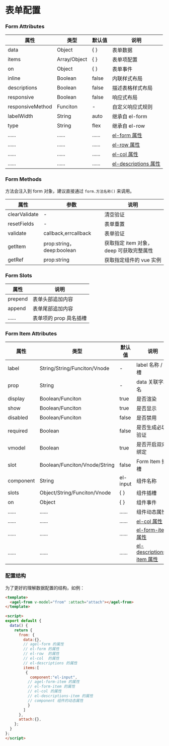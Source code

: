 # 表单配置

### Form Attributes


| 属性        | 类型         | 默认值  | 说明                                   | 
| ----------- | ------------ | ------ | ------------------------------------  |
| data        | Object       | { }    | 表单数据                                  | 
| items       | Array/Object | { }    | 表单项配置                         | 
| on          | Object       | { }    | 表单事件                |  
| inline      | Boolean      | false  | 内联样式布局      | 
| descriptions| Boolean      | false  | 描述表格样式布局      |
| responsive  | Boolean      | false  | 响应式布局      | 
| responsiveMethod | Funciton| -      | 自定义响应式规则      | 
| labelWidth  | String       | auto   | 继承自 el-form  | 
| type        | String       | flex   | 继承自 el-row   | 
| ......      | ......       | ...... | [el-form 属性](https://element.eleme.cn/#/zh-CN/component/form#form-attributes)      | 
| ......      | ......       | ...... | [el-row 属性](https://element.eleme.cn/#/zh-CN/component/layout#row-attributes)      | 
| ......      | ......       | ...... | [el-col 属性](https://element.eleme.cn/#/zh-CN/component/layout#col-attributes)      |  
| ......      | ......       | ...... | [el-descriptions 属性](https://element.eleme.cn/#/zh-CN/component/descriptions#descriptions-attributes)      |  

### Form Methods

 方法会注入到 form 对象，建议直接通过 `form.方法名称()` 来调用。

| 属性          | 参数           |  说明                                   | 
| -----------   | ------------  |  ------------------------------------  | 
| clearValidate | -             |  清空验证                        |
| resetFields   | -             |  表单重置            | 
| validate      | callback,errcallback        |  表单验证                    |
| getItem       | prop:string，deep:boolean   | 获取指定 item 对象，deep 可获取完整属性  | 
| getRef        | prop:string   |  获取指定组件的 vue 实例  |


### Form Slots

| 属性          |   说明                                   | 
| -----------    |   ------------------------------------  | 
| prepend        |  表单头部追加内容           |
| append         |  表单尾部追加内容                        |
| ......          |  表单项的 prop 具名插槽           |



### Form Item Attributes


| 属性        | 类型         | 默认值  | 说明                                 | 
| ----------- | ------------  | ------ | ------------------------------------ |
| label       | String/String/Funciton/Vnode  | -          | label 名称 / 插槽  |
| prop        | String          | -           | data 关联字段名    | 
| display     | Boolean/Funciton| true        | 是否渲染                 | 
| show        | Boolean/Funciton| true        | 是否显示                 | 
| disabled    | Boolean/Funciton| false       | 是否禁用              |
| required    | Boolean         | false       | 是否生成必填验证   |
| vmodel      | Boolean         | true        | 是否开启双向绑定              |  
| slot        | Boolean/Funciton/Vnode/String  | false       | Form Item 插槽  |
| component   | String          | el-input    | 组件名称                |
| slots       | Object/String/Funciton/Vnode   | { }         | 组件插槽 | 
| on          | Object          | { }         | 组件事件  |
| ......      | ......          | ......   | 组件动态属性      |
| ......      | ......          | ...... | [el-col 属性](https://element.eleme.cn/#/zh-CN/component/layout#col-attributes)      | 
| ......      | ......          | ...... | [el-form-item 属性](https://element.eleme.cn/#/zh-CN/component/form#form-item-attributes)      |
| ......      | ......          | ...... | [el-descriptions-item 属性](https://element.eleme.cn/#/zh-CN/component/descriptions#descriptions-item-attributes)      |      


### 配置结构

为了更好的理解数据配置的结构，如例：

```html
<template>
  <agel-from v-model="from" :attach="attach"></agel-from>
</template>
 
<script>
export default {
  data() {
    return {
      from: {
        data:{},
        // agel-form 的属性
        // el-form 的属性
        // el-row  的属性
        // el-col  的属性
        // el-descriptions 的属性
        items:[
         {
           component:"el-input",
          // agel-form-item 的属性
          // el-form-item 的属性
          // el-col 的属性
          // el-descriptions-item 的属性
          // component 组件的动态属性
          }
        ]
      },
      attach:{},
    };
  }
};
</script>
```